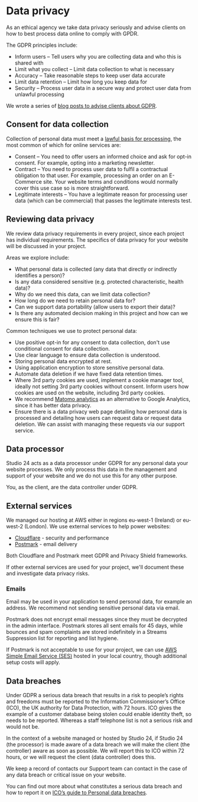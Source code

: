 # Data privacy

As an ethical agency we take data privacy seriously and advise clients on how to best process data online to comply with GPDR. 

The GDPR principles include:

* Inform users – Tell users why you are collecting data and who this is shared with
* Limit what you collect – Limit data collection to what is necessary
* Accuracy – Take reasonable steps to keep user data accurate
* Limit data retention – Limit how long you keep data for
* Security – Process user data in a secure way and protect user data from unlawful processing

We wrote a series of [blog posts to advise clients about GDPR](https://www.studio24.net/blog/practical-approach-to-gdpr/).

## Consent for data collection

Collection of personal data must meet a [lawful basis for processing](https://ico.org.uk/for-organisations/guide-to-data-protection/guide-to-the-general-data-protection-regulation-gdpr/lawful-basis-for-processing/), the most common of which for online services are:

* Consent – You need to offer users an informed choice and ask for opt-in consent. For example, opting into a marketing newsletter.
* Contract – You need to process user data to fulfil a contractual obligation to that user. For example, processing an order on an E-Commerce site. Your website terms and conditions would normally cover this use case so is more straightforward.
* Legitimate interests – You have a legitimate reason for processing user data (which can be commercial) that passes the legitimate interests test.

## Reviewing data privacy

We review data privacy requirements in every project, since each project has individual requirements. The specifics of data privacy for your website will be discussed in your project. 

Areas we explore include:

* What personal data is collected (any data that directly or indirectly identifies a person)?
* Is any data considered sensitive (e.g. protected characteristic, health data)?
* Why do we need this data, can we limit data collection?
* How long do we need to retain personal data for?
* Can we support data portability (allow users to export their data)?
* Is there any automated decision making in this project and how can we ensure this is fair?

Common techniques we use to protect personal data:

* Use positive opt-in for any consent to data collection, don't use conditional consent for data collection.
* Use clear language to ensure data collection is understood.
* Storing personal data encrypted at rest.
* Using application encryption to store sensitive personal data.
* Automate data deletion if we have fixed data retention times.
* Where 3rd party cookies are used, implement a cookie manager tool, ideally not setting 3rd party cookies without consent. Inform users how cookies are used on the website, including 3rd party cookies.
* We recommend [Matomo analytics](https://matomo.org/gdpr-analytics/) as an alternative to Google Analytics, since it has better data privacy.
* Ensure there is a data privacy web page detailing how personal data is processed and detailing how users can request data or request data deletion. We can assist with managing these requests via our support service.

## Data processor

Studio 24 acts as a data processor under GDPR for any personal data your website processes. We only process this data in the management and support of your website and we do not use this for any other purpose.

You, as the client, are the data controller under GDPR.

## External services

We managed our hosting at AWS either in regions eu-west-1 (Ireland) or eu-west-2 (London). We use external services to help power websites:

* [Cloudflare](https://www.cloudflare.com/gdpr/introduction/) - security and performance
* [Postmark](https://postmarkapp.com/eu-privacy#gdpr) - email delivery
 
Both Cloudflare and Postmark meet GDPR and Privacy Shield frameworks. 

If other external services are used for your project, we'll document these and investigate data privacy risks.

### Emails

Email may be used in your application to send personal data, for example an address. We recommend not sending sensitive personal data via email. 

Postmark does not encrypt email messages since they must be decrypted in the admin interface. Postmark stores all sent emails for 45 days, while bounces and spam complaints are stored indefinitely in a Streams Suppression list for reporting and list hygiene.  

If Postmark is not acceptable to use for your project, we can use [AWS Simple Email Service (SES)](https://aws.amazon.com/ses/) hosted in your local country, though additional setup costs will apply.

## Data breaches

Under GDPR a serious data breach that results in a risk to people’s rights and freedoms must be reported to the Information Commissioner’s Office (ICO), the UK authority for Data Protection, with 72 hours. ICO gives the example of a customer database being stolen could enable identity theft, so needs to be reported. Whereas a staff telephone list is not a serious risk and would not be.

In the context of a website managed or hosted by Studio 24, if Studio 24 (the processor) is made aware of a data breach we will make the client (the controller) aware as soon as possible. We will report this to ICO within 72 hours, or we will request the client (data controller) does this. 

We keep a record of contacts our Support team can contact in the case of any data breach or critical issue on your website. 

You can find out more about what constitutes a serious data breach and how to report it on [ICO’s guide to Personal data breaches](https://ico.org.uk/for-organisations/guide-to-data-protection/guide-to-the-general-data-protection-regulation-gdpr/personal-data-breaches/). 
 